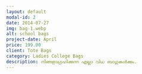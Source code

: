 ```yaml
---
layout: default
modal-id: 2
date: 2014-07-27
img: bag-1.webp
alt: school bags
project-date: April 
price: 199.00
client: Tote Bags
category: Ladies College Bags 
description: നിങ്ങളാഗ്രഹിക്കുന്ന എല്ലാ വിധ ബാഗുകൾക്കും.
---
```

